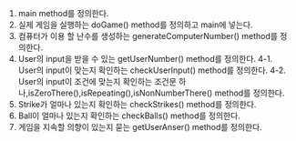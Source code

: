 1. main method를 정의한다.
2. 실제 게임을 실행하는 doGame() method를 정의하고 main에 넣는다.
3. 컴퓨터가 이용 할 난수를 생성하는 generateComputerNumber() method를 정의한다.
4. User의 input을 받을 수 있는 getUserNumber() method를 정의한다.
4-1. User의 input이 맞는지 확인하는 checkUserInput() method를 정의한다.
4-2. User의 input이 조건에 맞는지 확인하는 조건문 하나,isZeroThere(),isRepeating(),isNonNumberThere() method를 정의한다.
5. Strike가 얼마나 있는지 확인하는 checkStrikes() method를 정의한다.
6. Ball이 얼마나 있는지 확인하는 checkBalls() method를 정의한다.
7. 게임을 지속할 의향이 있는지 묻는 getUserAnser() method를 정의한다.
